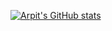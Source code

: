 [![Arpit's GitHub stats](https://github-readme-stats.vercel.app/api?username=arpitjain099)](https://github.com/arpitjain099/github-readme-stats)
